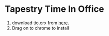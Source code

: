 # Tapestry Time In Office 

1. download tio.crx from [here](/releases/latest).
2. Drag on to chrome to install

